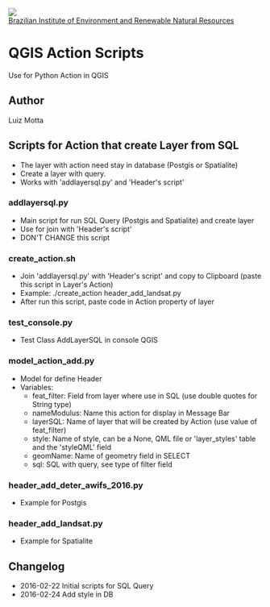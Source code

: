 <!-- IBAMA logo -->
[ibama_logo]: http://upload.wikimedia.org/wikipedia/commons/thumb/8/81/Logo_IBAMA.svg/150px-Logo_IBAMA.svg.png

![][ibama_logo]  
[Brazilian Institute of Environment and Renewable Natural Resources](http://www.ibama.gov.br)

# QGIS Action Scripts

Use for Python Action in QGIS

## Author
Luiz Motta

## Scripts for Action that create Layer from SQL
* The layer with action need stay in database (Postgis or Spatialite)
* Create a layer with query.
* Works with 'addlayersql.py' and 'Header's script'

### addlayersql.py
* Main script for run SQL Query (Postgis and Spatialite) and create layer
* Use for join with 'Header's script'
* DON'T CHANGE this script

### create_action.sh
* Join 'addlayersql.py' with 'Header's script' and copy to Clipboard (paste this script in Layer's Action)
* Example: ./create_action header_add_landsat.py
* After run this script, paste code in Action property of layer

### test_console.py
* Test Class AddLayerSQL in console QGIS

### model_action_add.py
* Model for define Header
* Variables:
  * feat_filter: Field from layer where use in SQL (use double quotes for String type)
  * nameModulus: Name this action for display in Message Bar
  * layerSQL: Name of layer that will be created by Action (use value of feat_filter)
  * style: Name of style, can be a None, QML file or 'layer_styles' table and the 'styleQML' field
  * geomName: Name of geometry field in SELECT
  * sql: SQL with query, see type of filter field 

### header_add_deter_awifs_2016.py
* Example for Postgis

### header_add_landsat.py
* Example for Spatialite

## Changelog
- 2016-02-22
 Initial scripts for SQL Query
- 2016-02-24
 Add style in DB
 


